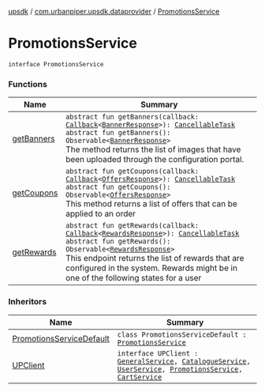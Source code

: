 [upsdk](../../index.md) / [com.urbanpiper.upsdk.dataprovider](../index.md) / [PromotionsService](./index.md)

# PromotionsService

`interface PromotionsService`

### Functions

| Name | Summary |
|---|---|
| [getBanners](get-banners.md) | `abstract fun getBanners(callback: `[`Callback`](../-callback/index.md)`<`[`BannerResponse`](../../com.urbanpiper.upsdk.model.networkresponse/-banner-response/index.md)`>): `[`CancellableTask`](../-cancellable-task/index.md)<br>`abstract fun getBanners(): Observable<`[`BannerResponse`](../../com.urbanpiper.upsdk.model.networkresponse/-banner-response/index.md)`>`<br>The method returns the list of images that have been uploaded through the configuration portal. |
| [getCoupons](get-coupons.md) | `abstract fun getCoupons(callback: `[`Callback`](../-callback/index.md)`<`[`OffersResponse`](../../com.urbanpiper.upsdk.model.networkresponse/-offers-response/index.md)`>): `[`CancellableTask`](../-cancellable-task/index.md)<br>`abstract fun getCoupons(): Observable<`[`OffersResponse`](../../com.urbanpiper.upsdk.model.networkresponse/-offers-response/index.md)`>`<br>This method returns a list of offers that can be applied to an order |
| [getRewards](get-rewards.md) | `abstract fun getRewards(callback: `[`Callback`](../-callback/index.md)`<`[`RewardsResponse`](../../com.urbanpiper.upsdk.model.networkresponse/-rewards-response/index.md)`>): `[`CancellableTask`](../-cancellable-task/index.md)<br>`abstract fun getRewards(): Observable<`[`RewardsResponse`](../../com.urbanpiper.upsdk.model.networkresponse/-rewards-response/index.md)`>`<br>This endpoint returns the list of rewards that are configured in the system. Rewards might be in one of the following states for a user |

### Inheritors

| Name | Summary |
|---|---|
| [PromotionsServiceDefault](../-promotions-service-default/index.md) | `class PromotionsServiceDefault : `[`PromotionsService`](./index.md) |
| [UPClient](../-u-p-client/index.md) | `interface UPClient : `[`GeneralService`](../-general-service/index.md)`, `[`CatalogueService`](../-catalogue-service/index.md)`, `[`UserService`](../-user-service/index.md)`, `[`PromotionsService`](./index.md)`, `[`CartService`](../-cart-service/index.md) |
